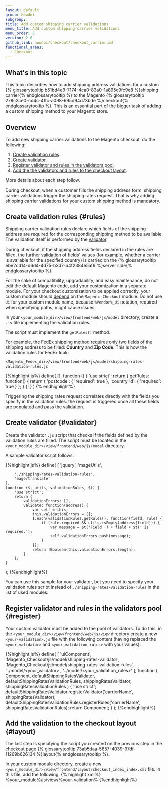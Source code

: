 ```yaml
---
layout: default
group: howdoi
subgroup:
title: Add custom shipping carrier validations
menu_title: Add custom shipping carrier validations
menu_order: 5
version: 2.0
github_link: howdoi/checkout/checkout_carrier.md
functional_areas:
  - Checkout
---
```

<h2>What's in this topic</h2>
This topic describes how to add shipping address validations for a custom {% glossarytooltip b51bd4e9-7174-4ca0-83a0-1a895c9fc9e8 %}shipping carrier{% endglossarytooltip %} to the Magento {% glossarytooltip 278c3ce0-cd4c-4ffc-a098-695d94d73bde %}checkout{% endglossarytooltip %}. This is an essential part of the bigger task of adding a custom shipping method to your Magento store.


## Overview

To add new shipping carrier validations to the Magento checkout, do the following:

1. [Create validation rules](#rules).
2. [Create validator](#validator).
3. [Register validator and rules in the validators pool](#register).
4. [Add the the validators and rules to the checkout layout](#layout).

More details about each step follow.

<div class="bs-callout bs-callout-info" id="info">
<p>During checkout, when a customer fills the shipping address form, shipping carrier validations trigger the shipping rates request. That is why adding shipping carrier validations for your custom shipping method is mandatory.</p>
</div>


## Create validation rules {#rules}
Shipping carrier validation rules declare which fields of the shipping address are required for the corresponding shipping method to be available. The validation itself is performed by the [validator](#validator).

During checkout, if the shipping address fields declared in the rules are filled, the further validation of fields' values (for example, whether a carrier is available for the specified country) is carried on the {% glossarytooltip ebe2cd14-d6d4-4d75-b3d7-a4f2384e5af9 %}server side{% endglossarytooltip %}.

For the sake of compatibility, upgradability, and easy maintenance, do not edit the default Magento code, add your customization in a separate module. For your checkout customization to be applied correctly, your custom module should [depend]({{page.baseurl}}/extension-dev-guide/build/composer-integration.html) on the `Magento_Checkout` module. Do not use `Ui` for your custom module name, because `%Vendor%_Ui` notation, required when specifying paths, might cause issues.

In your `<your_module_dir>/view/frontend/web/js/model` directory, create a `.js` file implementing the validation rules.

The script must implement the `getRules()` method.

For example, the FedEx shipping method requires only two fields of the shipping address to be filled: **Country** and **Zip Code**. This is how the validation rules for FedEx look:

    <Magento_Fedex_dir>/view/frontend/web/js/model/shipping-rates-validation-rules.js
{%highlight js%}
define(
    [],
    function () {
        'use strict';
        return {
            getRules: function() {
                return {
                    'postcode': {
                        'required': true
                    },
                    'country_id': {
                        'required': true
                    }
                };
            }
        };
    }
)
{% endhighlight%}

Triggering the shipping rates request correlates directly with the fields you specify in the validation rules: the request is triggered once all these fields are populated and pass the validation.

## Create validator {#validator}

Create the validator `.js` script that checks if the fields defined by the validation rules are filled. The script must be located in the `<your_module_dir>/view/frontend/web/js/model` directory.

A sample validator script follows:

{%highlight js%}
define(
    [
        'jquery',
        'mageUtils',

        './shipping-rates-validation-rules',
        'mage/translate'
    ],
    function ($, utils, validationRules, $t) {
        'use strict';
        return {
            validationErrors: [],
            validate: function(address) {
                var self = this;
                this.validationErrors = [];
                $.each(validationRules.getRules(), function(field, rule) {
                    if (rule.required && utils.isEmpty(address[field])) {
                        var message = $t('Field ') + field + $t(' is required.');
                        self.validationErrors.push(message);
                    }
                });
                return !Boolean(this.validationErrors.length);
            }
        };
    }
);
{%endhighlight%}

You can use this sample for your validator, but you need to specify your validation rules script instead of `./shipping-rates-validation-rules` in the list of used modules.

## Register validator and rules in the validators pool {#register}

Your custom validator must be added to the pool of validators. To do this, in the `<your_module_dir>/view/frontend/web/js/view` directory create a new `<your-validation>.js` file with the following content (having replaced the `<your_validator>` and `<your_validation_rules>` with your values):


{%highlight js%}
define(
    [
        'uiComponent',
        'Magento_Checkout/js/model/shipping-rates-validator',
        'Magento_Checkout/js/model/shipping-rates-validation-rules',
        '../model/<your_validator>',
        '../model/<your_validation_rules>'
    ],
    function (
        Component,
        defaultShippingRatesValidator,
        defaultShippingRatesValidationRules,
        shippingRatesValidator,
        shippingRatesValidationRules
    ) {
        'use strict';
        defaultShippingRatesValidator.registerValidator('carrierName', shippingRatesValidator);
        defaultShippingRatesValidationRules.registerRules('carrierName', shippingRatesValidationRules);
        return Component;
    }
);
{%endhighlight%}


## Add the validation to the checkout layout {#layout}

The last step is specifying the script you created on the previous step in the checkout page {% glossarytooltip 73ab5daa-5857-4039-97df-11269b626134 %}layout{% endglossarytooltip %}.

In your custom module directory, create a new `<your_module_dir>/view/frontend/layout/checkout_index_index.xml` file.
In this file, add the following:
{% highlight xml%}
<page xmlns:xsi="http://www.w3.org/2001/XMLSchema-instance" xsi:noNamespaceSchemaLocation="urn:magento:framework:View/Layout/etc/page_configuration.xsd">
    <body>
        <referenceBlock name="checkout.root">
            <arguments>
                <argument name="jsLayout" xsi:type="array">
                    <item name="components" xsi:type="array">
                        <item name="checkout" xsi:type="array">
                            <item name="children" xsi:type="array">
                                <item name="steps" xsi:type="array">
                                    <item name="children" xsi:type="array">
                                        <item name="shipping-step" xsi:type="array">
                                            <item name="children" xsi:type="array">
                                                <item name="step-config" xsi:type="array">
                                                    <item name="children" xsi:type="array">
                                                        <item name="shipping-rates-validation" xsi:type="array">
                                                            <item name="children" xsi:type="array">
                                                                <item name="<your-validation-name>" xsi:type="array">
                                                                    <item name="component" xsi:type="string">%your_module%/js/view/%your-validation%</item>
                                                                </item>
                                                            </item>
                                                        </item>
                                                    </item>
                                                </item>
                                            </item>
                                        </item>
                                    </item>
                                </item>
                            </item>
                        </item>
                    </item>
                </argument>
            </arguments>
        </referenceBlock>
    </body>
</page>
{%endhighlight%}
